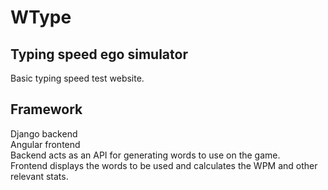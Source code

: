 # WType

## Typing speed ego simulator
Basic typing speed test website.  

## Framework
Django backend  
Angular frontend  
Backend acts as an API for generating words to use on the game.  
Frontend displays the words to be used and calculates the WPM and other relevant stats.
